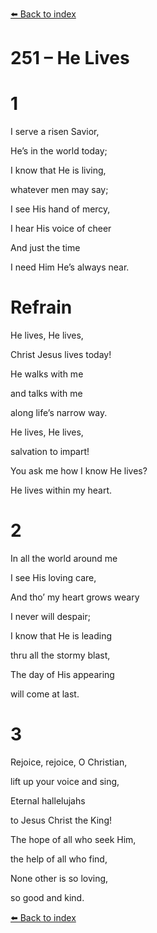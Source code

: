 [⬅️ Back to index](../README.md)

# 251 – He Lives





# 1

I serve a risen Savior,

He’s in the world today;

I know that He is living,

whatever men may say;

I see His hand of mercy,

I hear His voice of cheer

And just the time

I need Him He’s always near.



# Refrain

He lives, He lives,

Christ Jesus lives today!

He walks with me

and talks with me

along life’s narrow way.

He lives, He lives,

salvation to impart!

You ask me how I know He lives?

He lives within my heart.



# 2

In all the world around me

I see His loving care,

And tho’ my heart grows weary

I never will despair;

I know that He is leading

thru all the stormy blast,

The day of His appearing

will come at last.



# 3

Rejoice, rejoice, O Christian,

lift up your voice and sing,

Eternal hallelujahs

to Jesus Christ the King!

The hope of all who seek Him,

the help of all who find,

None other is so loving,

so good and kind.

[⬅️ Back to index](../README.md)

